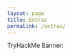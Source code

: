 ```yaml
---
layout: page
title: Extras
permalink: /extras/
---
```


TryHackMe Banner:
<script src="https://tryhackme.com/badge/1066519"></script>
